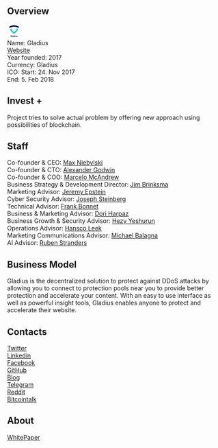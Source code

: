 ## Overview
![logo](../projects/logo/gladius.png)  
Name: Gladius  
[Website](https://gladius.io/)  
Year founded: 2017  
Currency: Gladius  
ICO: Start: 24. Nov 2017  
End: 5. Feb 2018
## Invest +
Project tries to solve actual problem by offering new approach using possibilities of blockchain.
## Staff
Co-founder & CEO: [Max Niebylski](../people/max_niebylski.md)  
Co-founder & CTO: [Alexander Godwin](../people/alexander_godwin.md)  
Co-founder & COO: [Marcelo McAndrew](../people/marcelo_mcandrew.md)  
Business Strategy & Development Director: [Jim Brinksma](../people/jim_brinksma.md)  
Marketing Advisor: [Jeremy Epstein](../people/jeremy_epstein.md)  
Cyber Security Advisor: [Joseph Steinberg](../people/joseph_steinberg.md)  
Technical Advisor: [Frank Bonnet](../people/frank_bonnet.md)  
Business & Marketing Advisor: [Dori Harpaz](../people/dori_harpaz.md)    
Business Growth & Security Advisor: [Hezy Yeshurun](../people/hezy_yeshurun.md)  
Operations Advisor: [Hansco Leek](../people/hansco_leek.md)  
Marketing Communications Advisor: [Michael Balagna](../people/michael_balagna.md)  
AI Advisor: [Ruben Stranders](../people/ruben_stranders.md)
## Business Model
Gladius is the decentralized solution to protect against DDoS attacks by allowing you to connect to protection pools near you to provide better protection and accelerate your content. With an easy to use interface as well as powerful insight tools, Gladius enables anyone to protect and accelerate their website.
## Contacts  
[Twitter](https://twitter.com/gladiusio)  
[Linkedin](https://www.linkedin.com/company/25052012/)  
[Facebook](https://www.facebook.com/gladiusio)    
[GitHub](https://github.com/gladiusio)  
[Blog](https://medium.com/@gladiusio)  
[Telegram](https://t.me/gladiusio)  
[Reddit](https://www.reddit.com/r/GladiusNetwork/)  
[Bitcointalk](https://bitcointalk.org/index.php?topic=2217711)
## About  
[WhitePaper](https://gladius.io/pdf/gladius-whitepaper.pdf)  
